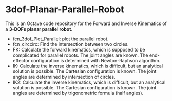 # 3dof-Planar-Parallel-Robot
This is an Octave code repository for the Forward and Inverse Kinematics of a **3-DOFs planar parallel robot**. 

- fcn_3dof_Plot_Parallel: plot the parallel robot. 
- fcn_circcirc: Find the intersection between two circles. 
- FK: Calculate the forward kinematics, which is supposed to be complicated for parallel robots. 
  The joint angles are known. The end-effector configuration is determined with Newton-Raphson algorithm. 
- IK: Calculate the inverse kinematics, which is difficult, but an analytical solution is possible. 
  The Cartesian configuration is known. The joint angles are determined by intersection of circles. 
- IK2: Calculate the inverse kinematics, which is difficult, but an analytical solution is possible. 
  The Cartesian configuration is known. The joint angles are determined by trigonometric formula (half angles). 
